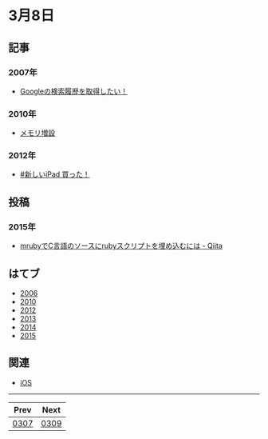 # 3月8日

## 記事

### 2007年

- [Googleの検索履歴を取得したい！](http://abrakatabura.hatenablog.com/entry/2007/03/08/122539)

### 2010年

- [メモリ増設](http://abrakatabura.hatenablog.com/entry/2010/03/08/123853)

### 2012年

- [#新しいiPad 買った！](http://abrakatabura.hatenablog.com/entry/2012/03/08/072937)

## 投稿

### 2015年

- [mrubyでC言語のソースにrubyスクリプトを埋め込むには - Qiita](http://qiita.com/kjunichi/items/3cdea65ac3c22563b6e7)

## はてブ

- [2006](http://b.hatena.ne.jp/kjw_junichi/20060308)
- [2010](http://b.hatena.ne.jp/kjw_junichi/20100308)
- [2012](http://b.hatena.ne.jp/kjw_junichi/20120308)
- [2013](http://b.hatena.ne.jp/kjw_junichi/20130308)
- [2014](http://b.hatena.ne.jp/kjw_junichi/20140308)
- [2015](http://b.hatena.ne.jp/kjw_junichi/20150308)

## 関連

- [iOS](https://gist.github.com/kjunichi/5493268)

----
|Prev|Next|
|----|----|
|[0307](https://gist.github.com/kjunichi/9403913)|[0309](https://gist.github.com/kjunichi/9519709)
